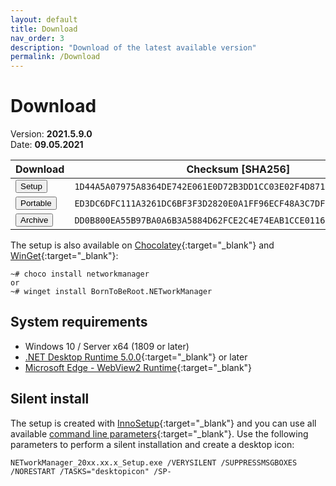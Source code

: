 ```yaml
---
layout: default
title: Download
nav_order: 3
description: "Download of the latest available version"
permalink: /Download
---
```


# Download

Version: **2021.5.9.0** <br>
Date: **09.05.2021**

| Download | Checksum [SHA256] |
|---|---|
| <a href='https://github.com/BornToBeRoot/NETworkManager/releases/download/2021.5.9.0/NETworkManager_2021.5.9.0_Setup.exe' target='_blank'><button type="button" name="button" class="btn">Setup</button></a> | `1D44A5A07975A8364DE742E061E0D72B3DD1CC03E02F4D87103A0767E3C7F7A2` |
| <a href='https://github.com/BornToBeRoot/NETworkManager/releases/download/2021.5.9.0/NETworkManager_2021.5.9.0_Portable.zip' target='_blank'><button type="button" name="button" class="btn">Portable</button></a> | `ED3DC6DFC111A3261DC6BF3F3D2820E0A1FF96ECF48A3C7DFBF3454A39694848` |
| <a href='https://github.com/BornToBeRoot/NETworkManager/releases/download/2021.5.9.0/NETworkManager_2021.5.9.0_Archiv.zip' target='_blank'><button type="button" name="button" class="btn">Archive</button></a> | `DD0B800EA55B97BA0A6B3A5884D62FCE2C4E74EAB1CCE01163823EBD30DC9B4E` |

The setup is also available on [Chocolatey](https://chocolatey.org/packages/NETworkManager){:target="_blank"} and [WinGet](https://github.com/microsoft/winget-pkgs/tree/master/manifests/b/BornToBeRoot/NETworkManager/){:target="_blank"}:
```
~# choco install networkmanager
or
~# winget install BornToBeRoot.NETworkManager
```

## System requirements
- Windows 10 / Server x64 (1809 or later)
- [.NET Desktop Runtime 5.0.0](https://dotnet.microsoft.com/download/dotnet/5.0){:target="_blank"} or later
- [Microsoft Edge - WebView2 Runtime](https://developer.microsoft.com/en-us/microsoft-edge/webview2/){:target="_blank"}

## Silent install
The setup is created with [InnoSetup](https://jrsoftware.org/isinfo.php){:target="_blank"} and you can use all available [command line parameters](https://jrsoftware.org/ishelp/index.php?topic=setupcmdline){:target="_blank"}. Use the following parameters to perform a silent installation and create a desktop icon:

```
NETworkManager_20xx.xx.x_Setup.exe /VERYSILENT /SUPPRESSMSGBOXES /NORESTART /TASKS="desktopicon" /SP-
```
